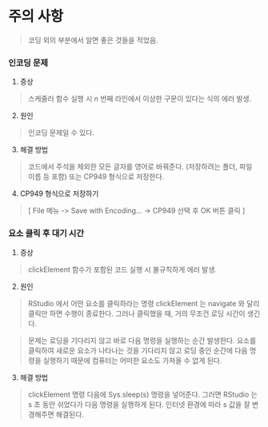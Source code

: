 주의 사항
=========
  
> 코딩 외의 부분에서 알면 좋은 것들을 적었음.  
  
### 인코딩 문제  
  1. 증상
  > 스케줄러 함수 실행 시 n 번째 라인에서 이상한 구문이 있다는 식의 에러 발생.
  
  2. 원인
  > 인코딩 문제일 수 있다.
  
  3. 해결 방법
  > 코드에서 주석을 제외한 모든 글자를 영어로 바꿔준다. (저장하려는 폴더, 파일 이름 등 포함) 또는 CP949 형식으로 저장한다.
  
  4. CP949 형식으로 저장하기
  > [ File 메뉴 -> Save with Encoding... -> CP949 선택 후 OK 버튼 클릭 ]
  
### 요소 클릭 후 대기 시간
  1. 증상
  > clickElement 함수가 포함된 코드 실행 시 불규칙하게 에러 발생.
  
  2. 원인
  > RStudio 에서 어떤 요소를 클릭하라는 명령 clickElement 는 navigate 와 달리 클릭만 하면 수행이 종료한다. 그러나 클릭했을 때, 거의 무조건 로딩 시간이 생긴다.
  
  > 문제는 로딩을 기다리지 않고 바로 다음 명령을 실행하는 순간 발생한다. 요소를 클릭하여 새로운 요소가 나타나는 것을 기다리지 않고 로딩 중인 순간에 다음 명령을 실행하기 때문에 컴퓨터는 어떠한 요소도 가져올 수 없게 된다.
  
  3. 해결 방법
  >clickElement 명령 다음에 Sys.sleep(s) 명령을 넣어준다. 그러면 RStudio 는 s 초 동안 쉬었다가 다음 명령을 실행하게 된다. 인터넷 환경에 따라 s 값을 잘 변경해주면 해결된다.
